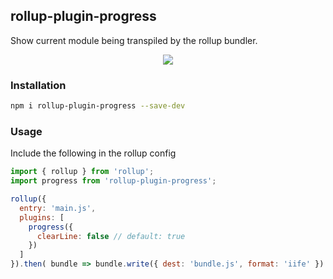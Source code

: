 ## rollup-plugin-progress

Show current module being transpiled by the rollup bundler.

<p align="center">
  <img src="https://cloud.githubusercontent.com/assets/1796022/20892259/ba1cf87a-bb0d-11e6-9e09-fb680a3a392d.gif">
</p>

### Installation

```sh
npm i rollup-plugin-progress --save-dev
```

### Usage

Include the following in the rollup config

```js
import { rollup } from 'rollup';
import progress from 'rollup-plugin-progress';

rollup({
  entry: 'main.js',
  plugins: [
    progress({
      clearLine: false // default: true
    })
  ]
}).then( bundle => bundle.write({ dest: 'bundle.js', format: 'iife' }) );
```
